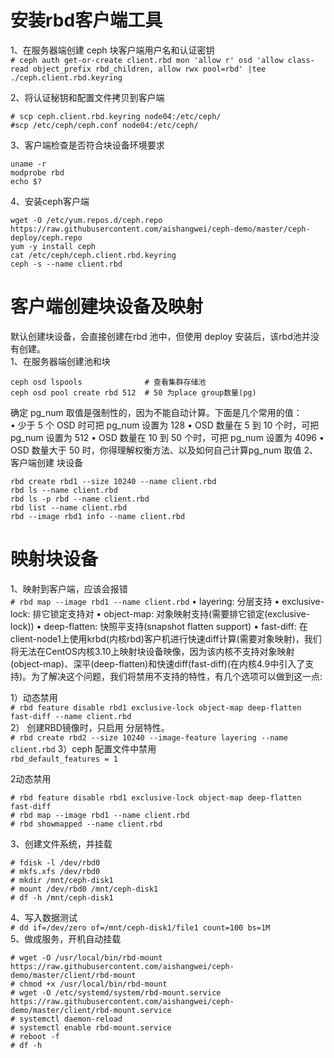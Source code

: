 安装rbd客户端工具
===============

1、在服务器端创建 ceph 块客户端用户名和认证密钥  
``` # ceph auth get-or-create client.rbd mon 'allow r' osd 'allow class-read object_prefix rbd_children, allow rwx pool=rbd' |tee ./ceph.client.rbd.keyring ```  

2、将认证秘钥和配置文件拷贝到客户端  
```
# scp ceph.client.rbd.keyring node04:/etc/ceph/
#scp /etc/ceph/ceph.conf node04:/etc/ceph/
```  
3、客户端检查是否符合块设备环境要求
```
uname -r
modprobe rbd
echo $?
```  
4、安装ceph客户端
```
wget -O /etc/yum.repos.d/ceph.repo https://raw.githubusercontent.com/aishangwei/ceph-demo/master/ceph-deploy/ceph.repo
yum -y install ceph
cat /etc/ceph/ceph.client.rbd.keyring
ceph -s --name client.rbd
```  


客户端创建块设备及映射
=====================

默认创建块设备，会直接创建在rbd 池中，但使用 deploy 安装后，该rbd池并没有创建。  
1、在服务器端创建池和块  
```
ceph osd lspools              # 查看集群存储池
ceph osd pool create rbd 512  # 50 为place group数量(pg)
```  
确定 pg_num 取值是强制性的，因为不能自动计算。下面是几个常用的值：  
• 少于 5 个 OSD 时可把 pg_num 设置为 128
• OSD 数量在 5 到 10 个时，可把pg_num 设置为 512
• OSD 数量在 10 到 50 个时，可把 pg_num 设置为 4096
• OSD 数量大于 50 时，你得理解权衡方法、以及如何自己计算pg_num 取值
2、客户端创建 块设备  
```
rbd create rbd1 --size 10240 --name client.rbd
rbd ls --name client.rbd
rbd ls -p rbd --name client.rbd
rbd list --name client.rbd
rbd --image rbd1 info --name client.rbd
```  



映射块设备
==========

1、映射到客户端，应该会报错  
``` # rbd map --image rbd1 --name client.rbd ``` 
• layering: 分层支持
• exclusive-lock: 排它锁定支持对
• object-map: 对象映射支持(需要排它锁定(exclusive-lock))
• deep-flatten: 快照平支持(snapshot flatten support)
• fast-diff: 在client-node1上使用krbd(内核rbd)客户机进行快速diff计算(需要对象映射)，我们将无法在CentOS内核3.10上映射块设备映像，因为该内核不支持对象映射(object-map)、深平(deep-flatten)和快速diff(fast-diff)(在内核4.9中引入了支持)。为了解决这个问题，我们将禁用不支持的特性，有几个选项可以做到这一点:

1）动态禁用  
``` # rbd feature disable rbd1 exclusive-lock object-map deep-flatten fast-diff --name client.rbd ```  
2） 创建RBD镜像时，只启用 分层特性。  
``` # rbd create rbd2 --size 10240 --image-feature layering --name client.rbd ``` 
3）ceph 配置文件中禁用  
``` rbd_default_features = 1 ```  

2动态禁用  
```
# rbd feature disable rbd1 exclusive-lock object-map deep-flatten fast-diff
# rbd map --image rbd1 --name client.rbd
# rbd showmapped --name client.rbd
```  
3、创建文件系统，并挂载  
```
# fdisk -l /dev/rbd0
# mkfs.xfs /dev/rbd0
# mkdir /mnt/ceph-disk1
# mount /dev/rbd0 /mnt/ceph-disk1
# df -h /mnt/ceph-disk1
```  
4、写入数据测试  
``` # dd if=/dev/zero of=/mnt/ceph-disk1/file1 count=100 bs=1M ```  
5、做成服务，开机自动挂载  
```
# wget -O /usr/local/bin/rbd-mount https://raw.githubusercontent.com/aishangwei/ceph-demo/master/client/rbd-mount
# chmod +x /usr/local/bin/rbd-mount
# wget -O /etc/systemd/system/rbd-mount.service https://raw.githubusercontent.com/aishangwei/ceph-demo/master/client/rbd-mount.service
# systemctl daemon-reload
# systemctl enable rbd-mount.service
# reboot -f
# df -h
```  
